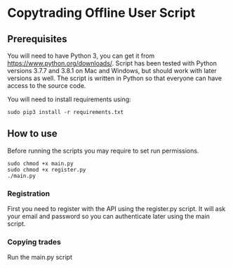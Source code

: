 # Copytrading Offline User Script

## Prerequisites

You will need to have Python 3, you can get it from https://www.python.org/downloads/. 
Script has been tested with Python versions 3.7.7 and 3.8.1 on Mac and Windows, but should work with later versions as well.
The script is written in Python so that everyone can have access to the source code.

You will need to install requirements using:

```
sudo pip3 install -r requirements.txt
```

## How to use

Before running the scripts you may require to set run permissions.

```
sudo chmod +x main.py
sudo chmod +x register.py
./main.py
```

### Registration

First you need to register with the API using the register.py script. It will ask your email and password so you can authenticate later using the main script.

### Copying trades

Run the main.py script 